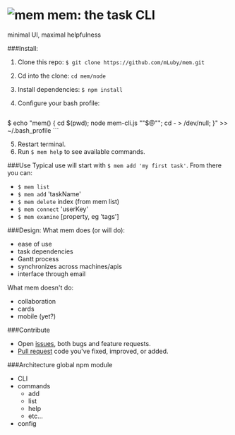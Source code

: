 # ![mem](http://upload.wikimedia.org/wikipedia/commons/thumb/1/14/Phoenician_mem.svg/85px-Phoenician_mem.svg.png) mem: the task CLI

minimal UI, maximal helpfulness

###Install:
1. Clone this repo: `$ git clone https://github.com/mLuby/mem.git`
2. Cd into the clone: `cd mem/node`
3. Install dependencies: `$ npm install`
4. Configure your bash profile:

    ```bash
$ echo "mem() {
      cd $(pwd);
      node mem-cli.js "\"\$@\"";
      cd - > /dev/null;
}" >> ~/.bash_profile
    ```

5. Restart terminal.
6. Run `$ mem help` to see available commands.

###Use
Typical use will start with `$ mem add 'my first task'`. From there you can:
- `$ mem list`
- `$ mem add` 'taskName'
- `$ mem delete` index (from mem list)
- `$ mem connect` 'userKey'
- `$ mem examine` [property, eg 'tags']

###Design:
What mem does (or will do):
- ease of use
- task dependencies
- Gantt process
- synchronizes across machines/apis
- interface through email

What mem doesn't do:
- collaboration
- cards
- mobile (yet?)

###Contribute
- Open [issues](https://github.com/mLuby/mem/issues), both bugs and feature requests.
- [Pull request](https://github.com/mLuby/mem/pulls) code you've fixed, improved, or added.

###Architecture
global npm module
  - CLI
  - commands
    - add
    - list
    - help
    - etc…
  - config
